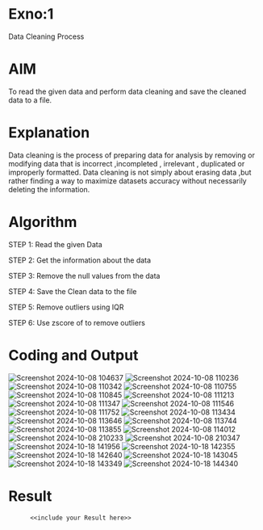 # Exno:1
Data Cleaning Process

# AIM
To read the given data and perform data cleaning and save the cleaned data to a file.

# Explanation
Data cleaning is the process of preparing data for analysis by removing or modifying data that is incorrect ,incompleted , irrelevant , duplicated or improperly formatted. Data cleaning is not simply about erasing data ,but rather finding a way to maximize datasets accuracy without necessarily deleting the information.

# Algorithm
STEP 1: Read the given Data

STEP 2: Get the information about the data

STEP 3: Remove the null values from the data

STEP 4: Save the Clean data to the file

STEP 5: Remove outliers using IQR

STEP 6: Use zscore of to remove outliers

# Coding and Output
![Screenshot 2024-10-08 104637](https://github.com/user-attachments/assets/cb9c1694-2e56-4f5a-b41d-eb8aec1ccfe3)
![Screenshot 2024-10-08 110236](https://github.com/user-attachments/assets/f213e6f3-5354-458d-972a-482a02727dc2)
![Screenshot 2024-10-08 110342](https://github.com/user-attachments/assets/75e904e0-2f42-4424-ace7-791fa50904d8)
![Screenshot 2024-10-08 110755](https://github.com/user-attachments/assets/4b4b41db-0e40-4e94-8e84-63fd07510f3c)
![Screenshot 2024-10-08 110845](https://github.com/user-attachments/assets/5051790e-a7d1-4e45-9be1-d387ee5d1207)
![Screenshot 2024-10-08 111213](https://github.com/user-attachments/assets/cef9ecc1-7879-40e5-b892-8eae1b7cf5b4)
![Screenshot 2024-10-08 111347](https://github.com/user-attachments/assets/e4c6e1f9-8d40-4214-91bc-55c04ff2dce2)
![Screenshot 2024-10-08 111546](https://github.com/user-attachments/assets/a490a193-f846-4c48-9659-7a1c896d4534)
![Screenshot 2024-10-08 111752](https://github.com/user-attachments/assets/490096f8-d237-4fa8-bfcd-e394e4a0bdb7)
![Screenshot 2024-10-08 113434](https://github.com/user-attachments/assets/105d558d-ef57-4a0a-baeb-3558cd22d20f)
![Screenshot 2024-10-08 113646](https://github.com/user-attachments/assets/2a25cf6d-99c8-4375-ab45-c4987c4dda59)
![Screenshot 2024-10-08 113744](https://github.com/user-attachments/assets/a2033991-14f6-43f9-8c14-8c3ebd82ba0f)
![Screenshot 2024-10-08 113855](https://github.com/user-attachments/assets/c22202de-e95b-4b68-8fc2-57f87ffe1919)
![Screenshot 2024-10-08 114012](https://github.com/user-attachments/assets/64f3c358-1ea0-4791-8cb6-c3068da2b43c)
![Screenshot 2024-10-08 210233](https://github.com/user-attachments/assets/58fc0ba0-4c2a-4d52-b1e2-23faeefc202e)
![Screenshot 2024-10-08 210347](https://github.com/user-attachments/assets/4b78c656-b02a-4d8d-af51-a9ca5924bfb1)
![Screenshot 2024-10-18 141956](https://github.com/user-attachments/assets/c1b1ac64-8da5-4b0c-a55d-405d9ab49922)
![Screenshot 2024-10-18 142355](https://github.com/user-attachments/assets/137d0b68-cb37-4e03-832e-1051db437877)
![Screenshot 2024-10-18 142640](https://github.com/user-attachments/assets/31a49b69-4197-4d40-a387-981ba6bf44a6)
![Screenshot 2024-10-18 143045](https://github.com/user-attachments/assets/6b7ea59f-6ec9-42a7-989d-9626ac08cfc8)
![Screenshot 2024-10-18 143349](https://github.com/user-attachments/assets/cef173ca-6024-4759-9c31-43035a5d6316)
![Screenshot 2024-10-18 144340](https://github.com/user-attachments/assets/7cd7f6f3-bbbd-4613-92a4-c2147b79169e)





















# Result
          <<include your Result here>>
